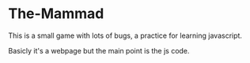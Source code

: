 # The-Mammad
This is a small game with lots of bugs, a practice for learning javascript.

Basicly it's a webpage but the main point is the js code.
